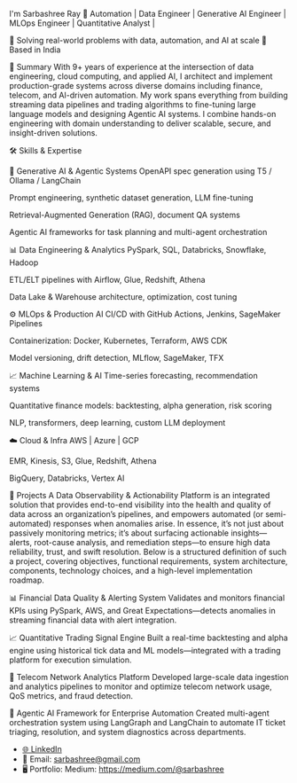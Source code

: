 I'm Sarbashree Ray
🎯 Automation | Data Engineer | Generative AI Engineer | MLOps Engineer | Quantitative Analyst | 

🔧 Solving real-world problems with data, automation, and AI at scale
📍 Based in India

💼 Summary
With 9+ years of experience at the intersection of data engineering, cloud computing, and applied AI, I architect and implement production-grade systems across diverse domains including finance, telecom, and AI-driven automation. My work spans everything from building streaming data pipelines and trading algorithms to fine-tuning large language models and designing Agentic AI systems. I combine hands-on engineering with domain understanding to deliver scalable, secure, and insight-driven solutions.

🛠️ Skills & Expertise

🧠 Generative AI & Agentic Systems
OpenAPI spec generation using T5 / Ollama / LangChain

Prompt engineering, synthetic dataset generation, LLM fine-tuning

Retrieval-Augmented Generation (RAG), document QA systems

Agentic AI frameworks for task planning and multi-agent orchestration

📊 Data Engineering & Analytics
PySpark, SQL, Databricks, Snowflake, Hadoop

ETL/ELT pipelines with Airflow, Glue, Redshift, Athena

Data Lake & Warehouse architecture, optimization, cost tuning

⚙️ MLOps & Production AI
CI/CD with GitHub Actions, Jenkins, SageMaker Pipelines

Containerization: Docker, Kubernetes, Terraform, AWS CDK

Model versioning, drift detection, MLflow, SageMaker, TFX

📈 Machine Learning & AI
Time-series forecasting, recommendation systems

Quantitative finance models: backtesting, alpha generation, risk scoring

NLP, transformers, deep learning, custom LLM deployment

☁️ Cloud & Infra
AWS | Azure | GCP

EMR, Kinesis, S3, Glue, Redshift, Athena

BigQuery, Databricks, Vertex AI

🧪 Projects
A Data Observability & Actionability Platform is an integrated solution that provides end-to-end visibility into the health and quality of data across an organization’s pipelines, and empowers automated (or semi-automated) responses when anomalies arise. In essence, it’s not just about passively monitoring metrics; it’s about surfacing actionable insights—alerts, root-cause analysis, and remediation steps—to ensure high data reliability, trust, and swift resolution. Below is a structured definition of such a project, covering objectives, functional requirements, system architecture, components, technology choices, and a high-level implementation roadmap.

📊 Financial Data Quality & Alerting System
Validates and monitors financial KPIs using PySpark, AWS, and Great Expectations—detects anomalies in streaming financial data with alert integration.

📈 Quantitative Trading Signal Engine
Built a real-time backtesting and alpha engine using historical tick data and ML models—integrated with a trading platform for execution simulation.

📡 Telecom Network Analytics Platform
Developed large-scale data ingestion and analytics pipelines to monitor and optimize telecom network usage, QoS metrics, and fraud detection.

🤝 Agentic AI Framework for Enterprise Automation
Created multi-agent orchestration system using LangGraph and LangChain to automate IT ticket triaging, resolution, and system diagnostics across departments.

- [🌐 LinkedIn](https://www.linkedin.com/in/sarbashreeray)
- 📧 Email: sarbashree@gmail.com
- 🖥️ Portfolio:
  Medium: https://medium.com/@sarbashree
